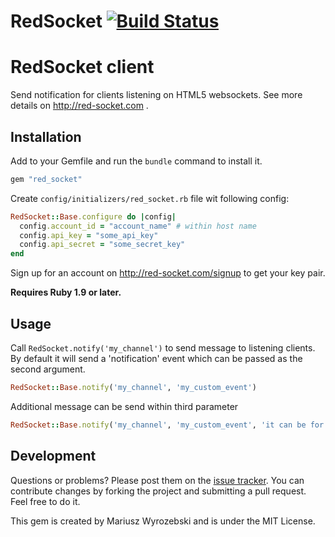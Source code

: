 # RedSocket [![Build Status](https://secure.travis-ci.org/m4risU/red_socket.png?branch=master)](http://travis-ci.org/m4risU/red_socket)

# RedSocket client

Send notification for clients listening on HTML5 websockets. See more details on http://red-socket.com .

## Installation

Add to your Gemfile and run the `bundle` command to install it.

```ruby
gem "red_socket"
```

Create `config/initializers/red_socket.rb` file wit following config:

```ruby
RedSocket::Base.configure do |config|
  config.account_id = "account_name" # within host name
  config.api_key = "some_api_key"
  config.api_secret = "some_secret_key"
end
```

Sign up for an account on http://red-socket.com/signup to get your key pair.


**Requires Ruby 1.9 or later.**

## Usage

Call `RedSocket.notify('my_channel')` to send message to listening clients. By default it will send a 'notification' event which can be passed as the second argument.

```ruby
RedSocket::Base.notify('my_channel', 'my_custom_event')
```

Additional message can be send within third parameter

```ruby
RedSocket::Base.notify('my_channel', 'my_custom_event', 'it can be for example a json message, so it can be parsed by the browser')
```

## Development

Questions or problems? Please post them on the [issue tracker](https://github.com/m4risu/red_socket/issues). You can contribute changes by forking the project and submitting a pull request. Feel free to do it.

This gem is created by Mariusz Wyrozebski and is under the MIT License.
